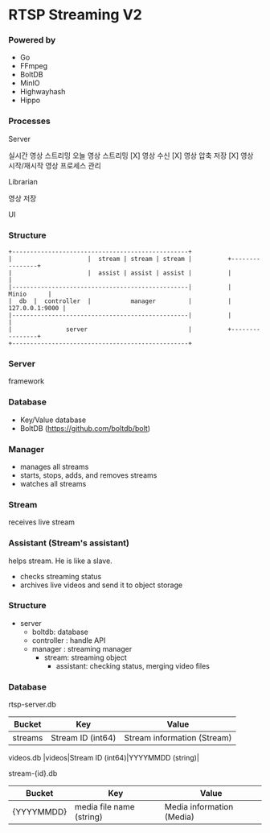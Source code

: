 # RTSP Streaming V2

### Powered by

* Go
* FFmpeg
* BoltDB
* MinIO
* Highwayhash
* Hippo

### Processes

Server

실시간 영상 스트리밍
오늘 영상 스트리밍
[X] 영상 수신
[X] 영상 압축 저장
[X] 영상 시작/재시작
영상 프로세스 관리

Librarian

영상 저장

UI




### Structure

```
+-------------------------------------------------+
|                     |  stream | stream | stream |          +----------------+
|                     |  assist | assist | assist |          |                |
|-------------------------------------------------|          |     Minio      |
|  db  |  controller  |           manager         |          | 127.0.0.1:9000 |
|-------------------------------------------------|          |                |
|               server                            |          +----------------+
+-------------------------------------------------+
```

### Server

framework

### Database

- Key/Value database
- BoltDB (https://github.com/boltdb/bolt)

### Manager

- manages all streams
- starts, stops, adds, and removes streams
- watches all streams

### Stream

receives live stream

### Assistant (Stream's assistant)

helps stream. He is like a slave.

- checks streaming status
- archives live videos and send it to object storage

### Structure

* server
    - boltdb: database
    - controller : handle API
    - manager : streaming manager
        - stream: streaming object
            -  assistant: checking status, merging video files


### Database

rtsp-server.db

|Bucket|Key|Value|
|---|---|---|
|streams|Stream ID (int64)|Stream information (Stream)|

videos.db
|videos|Stream ID (int64)|YYYYMMDD (string)|

stream-{id}.db

|Bucket|Key|Value|
|---|---|---|
|{YYYYMMDD}|media file name (string)|Media information (Media)|